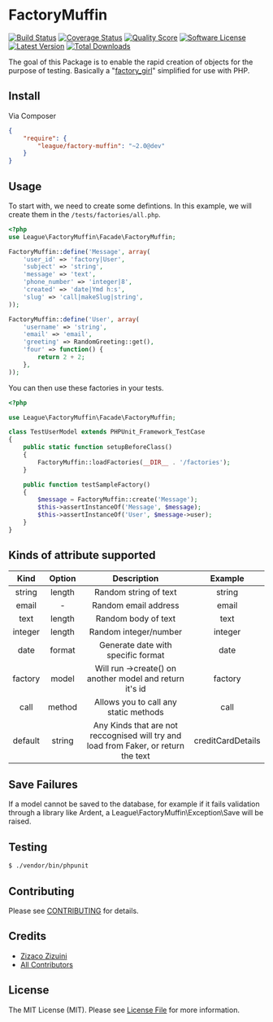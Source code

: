 # FactoryMuffin

[![Build Status](https://img.shields.io/travis/thephpleague/factory-muffin/master.svg?style=flat)](https://travis-ci.org/thephpleague/factory-muffin)
[![Coverage Status](https://img.shields.io/scrutinizer/coverage/g/thephpleague/factory-muffin.svg?style=flat)](https://scrutinizer-ci.com/g/thephpleague/factory-muffin/code-structure)
[![Quality Score](https://img.shields.io/scrutinizer/g/thephpleague/factory-muffin.svg?style=flat)](https://scrutinizer-ci.com/g/thephpleague/factory-muffin)
[![Software License](https://img.shields.io/badge/license-MIT-brightgreen.svg?style=flat)](LICENSE.md)
[![Latest Version](https://img.shields.io/github/release/thephpleague/factory-muffin.svg?style=flat)](https://github.com/thephpleague/factory-muffin/releases)
[![Total Downloads](https://img.shields.io/packagist/dt/league/factory-muffin.svg?style=flat)](https://packagist.org/packages/league/factory-muffin)

The goal of this Package is to enable the rapid creation of objects for the purpose of testing. Basically a "[factory\_girl](https://github.com/thoughtbot/factory_girl)" simplified for use with PHP.

## Install

Via Composer

```json
{
    "require": {
        "league/factory-muffin": "~2.0@dev"
    }
}
```

## Usage

To start with, we need to create some defintions. In this example, we will create them in the `/tests/factories/all.php`.

```php
<?php
use League\FactoryMuffin\Facade\FactoryMuffin;

FactoryMuffin::define('Message', array(
    'user_id' => 'factory|User',
    'subject' => 'string',
    'message' => 'text',
    'phone_number' => 'integer|8',
    'created' => 'date|Ymd h:s',
    'slug' => 'call|makeSlug|string',
));

FactoryMuffin::define('User', array(
    'username' => 'string',
    'email' => 'email',
    'greeting' => RandomGreeting::get(),
    'four' => function() {
        return 2 + 2;
    },
));
```

You can then use these factories in your tests.

```php
<?php

use League\FactoryMuffin\Facade\FactoryMuffin;

class TestUserModel extends PHPUnit_Framework_TestCase
{
    public static function setupBeforeClass()
    {
        FactoryMuffin::loadFactories(__DIR__ . '/factories');
    }

    public function testSampleFactory()
    {
        $message = FactoryMuffin::create('Message');
        $this->assertInstanceOf('Message', $message);
        $this->assertInstanceOf('User', $message->user);
    }
}
```

## Kinds of attribute supported

| Kind          | Option  | Description                                                                        | Example
| :-----------: | :-----: |:----------------------------------------------------------------------------------:| :----------------:|
| string        | length  | Random string of text                                                              | string|12         |
| email         | -       | Random email address                                                               | email             |
| text          | length  | Random body of text                                                                | text|100          |
| integer       | length  | Random integer/number                                                              | integer|10        |
| date          | format  | Generate date with specific format                                                 | date|d-M-Y        |
| factory       | model   | Will run ->create() on another model and return it's id                            | factory|User      |
| call          | method  | Allows you to call any static methods                                              | call|staticMethod |
| default       | string  | Any Kinds that are not reccognised will try and load from Faker, or return the text| creditCardDetails |


## Save Failures

If a model cannot be saved to the database, for example if it fails validation through a library like Ardent, a League\FactoryMuffin\Exception\Save will be raised.

## Testing

```bash
$ ./vendor/bin/phpunit
```

## Contributing

Please see [CONTRIBUTING](https://github.com/thephpleague/factory-muffin/blob/master/CONTRIBUTING.md) for details.

## Credits

- [Zizaco Zizuini](https://github.com/Zizaco)
- [All Contributors](https://github.com/thephpleague/factory-muffin/contributors)

## License

The MIT License (MIT). Please see [License File](https://github.com/thephpleague/factory-muffin/blob/master/LICENSE) for more information.
